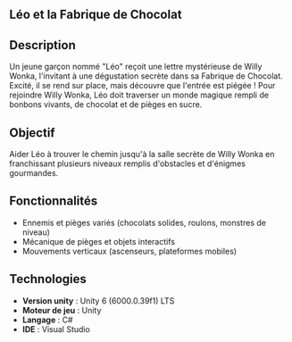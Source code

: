 ## Léo et la Fabrique de Chocolat

## Description
Un jeune garçon nommé "Léo" reçoit une lettre mystérieuse de Willy Wonka, l'invitant à une dégustation secrète dans sa Fabrique de Chocolat. Excité, il se rend sur place, mais découvre que l'entrée est piégée ! Pour rejoindre Willy Wonka, Léo doit traverser un monde magique rempli de bonbons vivants, de chocolat et de pièges en sucre.

## Objectif
Aider Léo à trouver le chemin jusqu'à la salle secrète de Willy Wonka en franchissant plusieurs niveaux remplis d'obstacles et d'énigmes gourmandes.

## Fonctionnalités
- Ennemis et pièges variés (chocolats solides, roulons, monstres de niveau)
- Mécanique de pièges et objets interactifs
- Mouvements verticaux (ascenseurs, plateformes mobiles)

## Technologies
- **Version unity** : Unity 6 (6000.0.39f1) LTS
- **Moteur de jeu** : Unity
- **Langage** : C#
- **IDE** : Visual Studio

